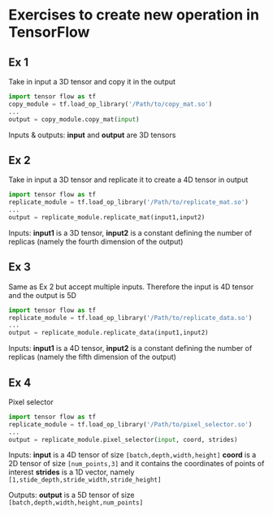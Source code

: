 # Exercises to create new operation in TensorFlow

## Ex 1
Take in input a 3D tensor and copy it in the output
```python
import tensor flow as tf
copy_module = tf.load_op_library('/Path/to/copy_mat.so')
...
output = copy_module.copy_mat(input)
```

Inputs & outputs:
**input** and **output** are 3D tensors


## Ex 2
Take in input a 3D tensor and replicate it to create a 4D tensor in output
```python
import tensor flow as tf
replicate_module = tf.load_op_library('/Path/to/replicate_mat.so')
...
output = replicate_module.replicate_mat(input1,input2)
```

Inputs:
**input1** is a 3D tensor, **input2** is a constant defining the number of replicas (namely the fourth dimension of the output)


## Ex 3
Same as Ex 2 but accept multiple inputs. Therefore the input is 4D tensor
and the output is 5D
```python
import tensor flow as tf
replicate_module = tf.load_op_library('/Path/to/replicate_data.so')
...
output = replicate_module.replicate_data(input1,input2)
```

Inputs:
**input1** is a 4D tensor, **input2** is a constant defining the number of replicas (namely the fifth dimension of the output)


## Ex 4
Pixel selector
```python
import tensor flow as tf
replicate_module = tf.load_op_library('/Path/to/pixel_selector.so')
...
output = replicate_module.pixel_selector(input, coord, strides)
```

Inputs:
**input** is a 4D tensor of size `[batch,depth,width,height]`
**coord** is a 2D tensor of size `[num_points,3]` and it contains the coordinates of points of interest
**strides** is a 1D vector, namely `[1,stide_depth,stride_width,stride_height]`

Outputs:
**output** is a 5D tensor of size `[batch,depth,width,height,num_points]`

